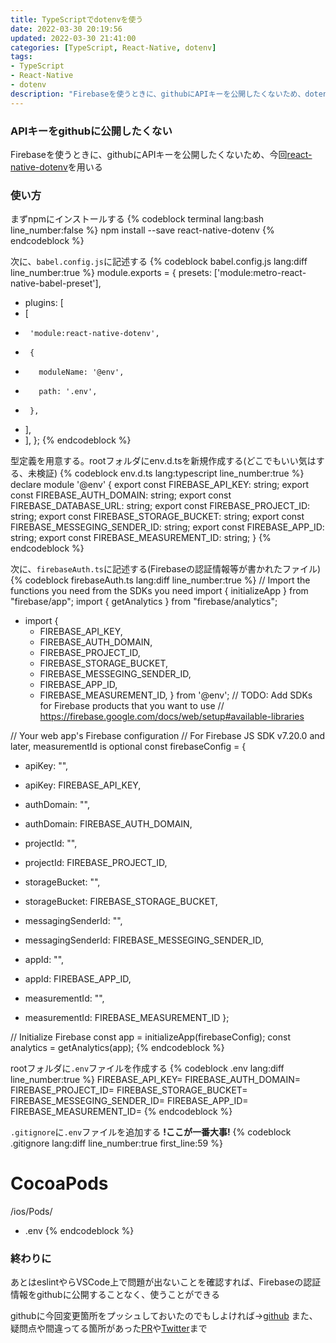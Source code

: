 ```yaml
---
title: TypeScriptでdotenvを使う
date: 2022-03-30 20:19:56
updated: 2022-03-30 21:41:00
categories: [TypeScript, React-Native, dotenv]
tags:
- TypeScript
- React-Native
- dotenv
description: "Firebaseを使うときに、githubにAPIキーを公開したくないため、dotenvを用いる"
---
```


### APIキーをgithubに公開したくない
Firebaseを使うときに、githubにAPIキーを公開したくないため、今回[react-native-dotenv](https://github.com/goatandsheep/react-native-dotenv)を用いる

<!-- more -->
<!-- toc -->

### 使い方
まずnpmにインストールする
{% codeblock terminal lang:bash line_number:false %}
npm install --save react-native-dotenv
{% endcodeblock %}

次に、`babel.config.js`に記述する
{% codeblock babel.config.js lang:diff line_number:true %}
module.exports = {
  presets: ['module:metro-react-native-babel-preset'],
+  plugins: [
+    [
+      'module:react-native-dotenv',
+      {
+        moduleName: '@env',
+        path: '.env',
+      },
+    ],
+  ],
};
{% endcodeblock %}

型定義を用意する。rootフォルダにenv.d.tsを新規作成する(どこでもいい気はする、未検証)
{% codeblock env.d.ts lang:typescript line_number:true %}
declare module '@env' {
  export const FIREBASE_API_KEY: string;
  export const FIREBASE_AUTH_DOMAIN: string;
  export const FIREBASE_DATABASE_URL: string;
  export const FIREBASE_PROJECT_ID: string;
  export const FIREBASE_STORAGE_BUCKET: string;
  export const FIREBASE_MESSEGING_SENDER_ID: string;
  export const FIREBASE_APP_ID: string;
  export const FIREBASE_MEASUREMENT_ID: string;
}
{% endcodeblock %}

次に、`firebaseAuth.ts`に記述する(Firebaseの認証情報等が書かれたファイル)
{% codeblock firebaseAuth.ts lang:diff line_number:true %}
// Import the functions you need from the SDKs you need
import { initializeApp } from "firebase/app";
import { getAnalytics } from "firebase/analytics";
+ import {
  + FIREBASE_API_KEY,
  + FIREBASE_AUTH_DOMAIN,
  + FIREBASE_PROJECT_ID,
  + FIREBASE_STORAGE_BUCKET,
  + FIREBASE_MESSEGING_SENDER_ID,
  + FIREBASE_APP_ID,
  + FIREBASE_MEASUREMENT_ID,
} from '@env';
// TODO: Add SDKs for Firebase products that you want to use
// https://firebase.google.com/docs/web/setup#available-libraries

// Your web app's Firebase configuration
// For Firebase JS SDK v7.20.0 and later, measurementId is optional
const firebaseConfig = {
-  apiKey: "<Firebase API Key>",
+  apiKey: FIREBASE_API_KEY,
-  authDomain: "<Firebase Auth Domain>",
+  authDomain: FIREBASE_AUTH_DOMAIN,
-  projectId: "<Firebase Project ID>",
+  projectId: FIREBASE_PROJECT_ID,
-  storageBucket: "<Firebase Storage Bucket>",
+  storageBucket: FIREBASE_STORAGE_BUCKET,
-  messagingSenderId: "<Firebase Messaging Sender ID>",
+  messagingSenderId: FIREBASE_MESSEGING_SENDER_ID,
-  appId: "<Firebase App ID>",
+  appId: FIREBASE_APP_ID,
-  measurementId: "<Firebase Measurement ID>",
+  measurementId: FIREBASE_MEASUREMENT_ID
};

// Initialize Firebase
const app = initializeApp(firebaseConfig);
const analytics = getAnalytics(app);
{% endcodeblock %}

rootフォルダに`.env`ファイルを作成する
{% codeblock .env lang:diff line_number:true %}
FIREBASE_API_KEY=<Firebase API Key>
FIREBASE_AUTH_DOMAIN=<Firebase Auth Domain>
FIREBASE_PROJECT_ID=<Firebase Project ID>
FIREBASE_STORAGE_BUCKET=<Firebase Storage Bucket>
FIREBASE_MESSEGING_SENDER_ID=<Firebase Messaging Sender ID>
FIREBASE_APP_ID=<Firebase App ID>
FIREBASE_MEASUREMENT_ID=<Firebase Measurement ID>
{% endcodeblock %}

`.gitignore`に`.env`ファイルを追加する **!ここが一番大事!**
{% codeblock .gitignore lang:diff line_number:true first_line:59 %}
# CocoaPods
/ios/Pods/
+ .env
{% endcodeblock %}

### 終わりに
あとはeslintやらVSCode上で問題が出ないことを確認すれば、Firebaseの認証情報をgithubに公開することなく、使うことができる

githubに今回変更箇所をプッシュしておいたのでもしよければ→[github](https://github.com/m0r016/replog/commit/db92ba2133df3becb82af1e071b0259e07c4892d)
また、疑問点や間違ってる箇所があった[PR](https://github.com/m0r016/blog.m0r016.net/pulls)や[Twitter](https://twitter.com/m0r016)まで